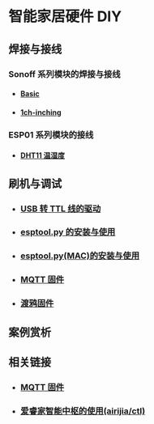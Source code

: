 # 智能家居硬件 DIY



## 焊接与接线


### Sonoff 系列模块的焊接与接线

 - #### [Basic](diy/sonoff/basic)
 - #### [1ch-inching](diy/sonoff/1ch-inching)


### ESP01 系列模块的接线

 - #### [DHT11 温湿度](diy/esp01/dht11)



## 刷机与调试


- ### [USB 转 TTL 线的驱动 ](diy/ttl)

- ### [esptool.py 的安装与使用](diy/esptool)
- ### [esptool.py(MAC)的安装与使用](diy/esptool_mac)
- ### [MQTT 固件](mqtt/)
- ### [渡鸦固件](diy/raven)


## 案例赏析




## 相关链接

- ### [MQTT 固件](mqtt/)
- ### [爱睿家智能中枢的使用(airijia/ctl)](ctl/)